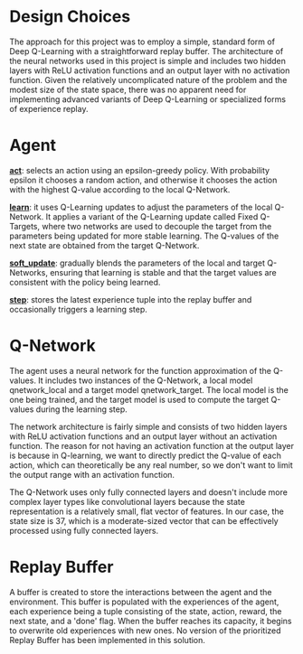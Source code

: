 
# Design Choices

The approach for this project was to employ a simple, standard form of Deep Q-Learning with a straightforward replay buffer. The architecture of the neural networks used in this project is simple and includes two hidden layers with ReLU activation functions and an output layer with no activation function. Given the relatively uncomplicated nature of the problem and the modest size of the state space, there was no apparent need for implementing advanced variants of Deep Q-Learning or specialized forms of experience replay.

# Agent

**<u>act</u>**: selects an action using an epsilon-greedy policy. With probability epsilon it chooses a random action, and otherwise it chooses the action with the highest Q-value according to the local Q-Network.

**<u>learn</u>**: it uses Q-Learning updates to adjust the parameters of the local Q-Network. It applies a variant of the Q-Learning update called Fixed Q-Targets, where two networks are used to decouple the target from the parameters being updated for more stable learning. The Q-values of the next state are obtained from the target Q-Network.

**<u>soft_update</u>**: gradually blends the parameters of the local and target Q-Networks, ensuring that learning is stable and that the target values are consistent with the policy being learned.

**<u>step</u>**: stores the latest experience tuple into the replay buffer and occasionally triggers a learning step.

# Q-Network

The agent uses a neural network for the function approximation of the Q-values. It includes two instances of the Q-Network, a local model qnetwork_local and a target model qnetwork_target. The local model is the one being trained, and the target model is used to compute the target Q-values during the learning step.

The network architecture is fairly simple and consists of two hidden layers with ReLU activation functions and an output layer without an activation function. The reason for not having an activation function at the output layer is because in Q-learning, we want to directly predict the Q-value of each action, which can theoretically be any real number, so we don't want to limit the output range with an activation function.

The Q-Network uses only fully connected layers and doesn't include more complex layer types like convolutional layers because the state representation is a relatively small, flat vector of features. In our case, the state size is 37, which is a moderate-sized vector that can be effectively processed using fully connected layers. 

# Replay Buffer


A buffer is created to store the interactions between the agent and the environment. This buffer is populated with the experiences of the agent, each experience being a tuple consisting of the state, action, reward, the next state, and a 'done' flag. When the buffer reaches its capacity, it begins to overwrite old experiences with new ones. No version of the prioritized Replay Buffer has been implemented in this solution.


